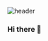 ![header](https://capsule-render.vercel.app/api?type=waving&color=gradient&height=210&section=header&text=JiHyun%20Lee&fontSize=90)




### Hi there 👋
<!-- 🛠 Tech Stack 🛠
🎳 About Me 🎳 -->

<!--
**hyun9922/hyun9922** is a ✨ _special_ ✨ repository because its `README.md` (this file) appears on your GitHub profile.

Here are some ideas to get you started:

- 🔭 I’m currently working on ...
- 🌱 I’m currently learning ...
- 👯 I’m looking to collaborate on ...
- 🤔 I’m looking for help with ...
- 💬 Ask me about ...
- 📫 How to reach me: ...
- 😄 Pronouns: ...
- ⚡ Fun fact: ...
-->
